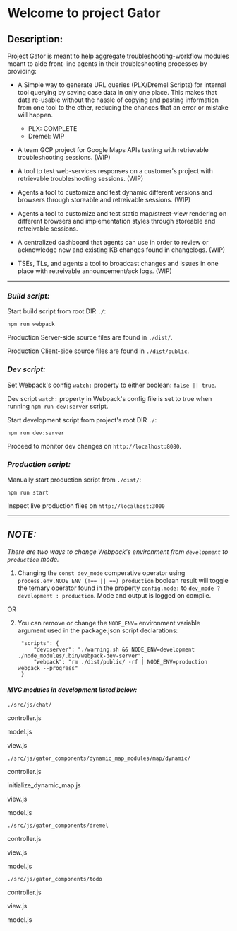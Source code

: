 #                                        Welcome to project Gator


## Description: 

Project Gator is meant to help aggregate troubleshooting-workflow modules meant to aide front-line agents in their troubleshooting processes by providing:

* A Simple way to generate URL queries (PLX/Dremel Scripts) for internal tool querying by saving case data in only one place. This makes that data re-usable without the hassle of copying and pasting information from one tool to the other, reducing the chances that an error or mistake will happen. 
    - PLX: COMPLETE
    - Dremel: WIP 

* A team GCP project for Google Maps APIs testing with retrievable troubleshooting sessions.
(WIP)

* A tool to test web-services responses on a customer's project with retrievable troubleshooting sessions.
(WIP)

* Agents a tool to customize and test dynamic different versions and browsers through storeable and retreivable sessions.
(WIP)

* Agents a tool to customize and test static map/street-view rendering on different browsers and implementation styles through storeable and retreivable sessions.

* A centralized dashboard that agents can use in order to review or acknowledge new and existing KB changes found in changelogs.
(WIP)

* TSEs, TLs, and agents a tool to broadcast changes and issues in one place with retreivable announcement/ack logs.
(WIP)


***

### _Build script:_

Start build script from root DIR `./`: 

`npm run webpack`

Production Server-side source files are found in `./dist/`.

Production Client-side source files are found in `./dist/public`.

### _Dev script:_ 
    
Set Webpack's config `watch:` property to either boolean: `false || true`.

Dev script `watch:` property in Webpack's config file is set to true when running `npm run dev:server` script. 

Start development script from project's root DIR `./`:

`npm run dev:server`

Proceed to monitor dev changes on `http://localhost:8080`.

### _Production  script:_

Manually start production script from `./dist/`: 

`npm run start` 

Inspect live production files on `http://localhost:3000`

***

## _NOTE:_ 

_There are two ways to change Webpack's environment from `development` to `production` mode._ 

1. Changing the `const dev_mode` comperative operator using `process.env.NODE_ENV (!== || ==) production` boolean result will toggle the ternary operator found in the property `config.mode:` to `dev_mode ? development : production`. Mode and output is logged on compile.  

OR

2. You can remove or change the `NODE_ENV=` environment variable argument used in the package.json script declarations:

        "scripts": {
            "dev:server": "./warning.sh && NODE_ENV=development ./node_modules/.bin/webpack-dev-server",
            "webpack": "rm ./dist/public/ -rf | NODE_ENV=production webpack --progress"
        } 

#### _MVC modules in development listed below:_


`./src/js/chat/`

controller.js

model.js

view.js


`./src/js/gator_components/dynamic_map_modules/map/dynamic/`

controller.js

initialize_dynamic_map.js

view.js

model.js


`./src/js/gator_components/dremel`

controller.js

view.js

model.js


`./src/js/gator_components/todo`

controller.js

view.js

model.js